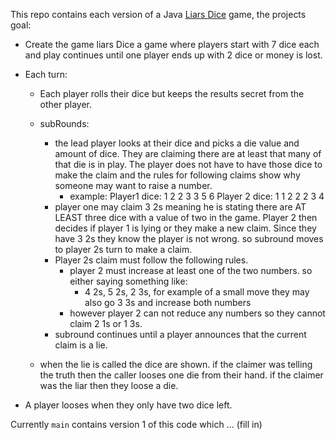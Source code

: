 This repo contains each version of a Java [Liars Dice](https://en.wikipedia.org/wiki/Liar%27s_dice) game, the projects goal:<br>
- Create the game liars Dice a game where players start with 7 dice each and play continues until 
one player ends up with 2 dice or money is lost.

- Each turn:
    - Each player rolls their dice but keeps the results secret from the other player.
    - subRounds:
        - the lead player looks at their dice and picks a die value and amount of dice. They are claiming there are at least that many of that die is in play. The player does not have to have those dice to make the claim and the rules for following claims show why someone may want to raise a number.
            - example: Player1 dice: 1 2 2 3 3 5 6 Player 2 dice: 1 1 2 2 2 3 4
        - player one may claim 3 2s meaning he is stating there are AT LEAST three dice with a value of two in the game. Player 2 then decides if player 1 is lying or they make a new claim. Since they have 3 2s they know the player is not wrong. so subround moves to player 2s turn to make a claim.
        - Player 2s claim must follow the following rules.
            - player 2 must increase at least one of the two numbers. so either saying something like:
                - 4 2s, 5 2s, 2 3s, for example of a small move they may also go 3 3s and increase both numbers
            - however player 2 can not reduce any numbers so they cannot claim 2 1s or 1 3s.
        - subround continues until a player announces that the current claim is a lie.

    - when the lie is called the dice are shown. if the claimer was telling the truth then the caller looses one die from their hand. if the claimer was the liar then they loose a die.
- A player looses when they only have two dice left.

Currently `main` contains version 1 of this code which ... (fill in)
